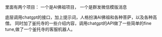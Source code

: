 里面有两个项目：
一个是AI佛祖项目，
一个是群发微信模版消息


底层调用chatgpt的接口，加上提示词，人格扮演AI佛祖和各种菩萨，以及各种高僧。
同时加了釜托寺的一些介绍内容，调用chatgpt的API做了一些简单的fine tune,做了一个釜托寺的客服机器人。
